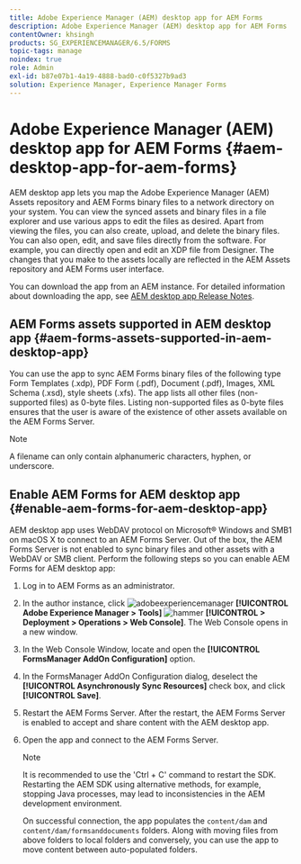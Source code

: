 ```yaml
---
title: Adobe Experience Manager (AEM) desktop app for AEM Forms
description: Adobe Experience Manager (AEM) desktop app for AEM Forms
contentOwner: khsingh
products: SG_EXPERIENCEMANAGER/6.5/FORMS
topic-tags: manage
noindex: true
role: Admin
exl-id: b87e07b1-4a19-4888-bad0-c0f5327b9ad3
solution: Experience Manager, Experience Manager Forms
---
```

# Adobe Experience Manager (AEM) desktop app for AEM Forms {#aem-desktop-app-for-aem-forms}

AEM desktop app lets you map the Adobe Experience Manager (AEM) Assets repository and AEM Forms binary files to a network directory on your system. You can view the synced assets and binary files in a file explorer and use various apps to edit the files as desired. Apart from viewing the files, you can also create, upload, and delete the binary files. You can also open, edit, and save files directly from the software. For example, you can directly open and edit an XDP file from Designer. The changes that you make to the assets locally are reflected in the AEM Assets repository and AEM Forms user interface.

You can download the app from an AEM instance. For detailed information about downloading the app, see [AEM desktop app Release Notes](https://experienceleague.adobe.com/docs/experience-manager-desktop-app/using/release-notes.html?lang=en).

## AEM Forms assets supported in AEM desktop app {#aem-forms-assets-supported-in-aem-desktop-app}

You can use the app to sync AEM Forms binary files of the following type Form Templates (.xdp), PDF Form (.pdf), Document (.pdf), Images, XML Schema (.xsd), style sheets (.xfs). The app lists all other files (non-supported files) as 0-byte files. Listing non-supported files as 0-byte files ensures that the user is aware of the existence of other assets available on the AEM Forms Server.

>[!NOTE]
>
>A filename can only contain alphanumeric characters, hyphen, or underscore.

## Enable AEM Forms for AEM desktop app {#enable-aem-forms-for-aem-desktop-app}

AEM desktop app uses WebDAV protocol on Microsoft&reg; Windows and SMB1 on macOS X to connect to an AEM Forms Server. Out of the box, the AEM Forms Server is not enabled to sync binary files and other assets with a WebDAV or SMB client. Perform the following steps so you can enable AEM Forms for AEM desktop app:

1. Log in to AEM Forms as an administrator.
1. In the author instance, click ![adobeexperiencemanager](assets/adobeexperiencemanager.png) **[!UICONTROL Adobe Experience Manager > Tools]** ![hammer](assets/hammer.png) **[!UICONTROL > Deployment > Operations > Web Console]**. The Web Console opens in a new window.
1. In the Web Console Window, locate and open the **[!UICONTROL FormsManager AddOn Configuration]** option.
1. In the FormsManager AddOn Configuration dialog, deselect the **[!UICONTROL Asynchronously Sync Resources]** check box, and click **[!UICONTROL Save]**.
1. Restart the AEM Forms Server. After the restart, the AEM Forms Server is enabled to accept and share content with the AEM desktop app.
1. Open the app and connect to the AEM Forms Server.

    >[!NOTE]
    >
    > It is recommended to use the 'Ctrl + C' command to restart the SDK. Restarting the AEM SDK using alternative methods, for example, stopping Java processes, may lead to inconsistencies in the AEM development environment.

   On successful connection, the app populates the `content/dam` and `content/dam/formsanddocuments` folders. Along with moving files from above folders to local folders and conversely, you can use the app to move content between auto-populated folders.
